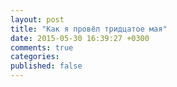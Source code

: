 ```yaml
---
layout: post
title: "Как я провёл тридцатое мая"
date: 2015-05-30 16:39:27 +0300
comments: true
categories: 
published: false
---
```

